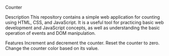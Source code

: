 
Counter

Description
This repository contains a simple web application for counting using HTML, CSS, and JavaScript. It is a useful tool for practicing basic web development and JavaScript concepts, as well as understanding the basic operation of events and DOM manipulation.

Features
Increment and decrement the counter.
Reset the counter to zero.
Change the counter color based on its value.
